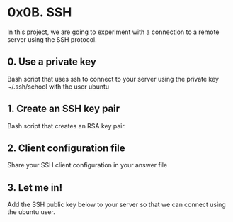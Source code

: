 # 0x0B. SSH

In this project, we are going to experiment with a connection to a remote server using the SSH protocol.

## 0. Use a private key
Bash script that uses ssh to connect to your server using the private key ~/.ssh/school with the user ubuntu

## 1. Create an SSH key pair
Bash script that creates an RSA key pair.

## 2. Client configuration file
Share your SSH client configuration in your answer file

## 3. Let me in!
Add the SSH public key below to your server so that we can connect using the ubuntu user.
